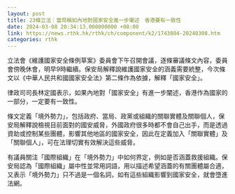 ```yaml
---
layout: post
title: 23條立法｜當局稱如內地對國家安全進一步闡述　香港要有一致性
date: 2024-03-08 20:34:13.000000000 +08:00
link: https://news.rthk.hk/rthk/ch/component/k2/1743804-20240308.htm
categories: rthk
---
```


立法會《維護國家安全條例草案》委員會下午召開會議，逐條審議條文內容，委員會傍晚休會，明早9時繼續。保安局解釋說維護國家安全的涵義需要統整，今次條文以《中華人民共和國國家安全法》第二條作為依據，解釋「國家安全」。

律政司司長林定國表示，如果內地對「國家安全」有進一步闡述，香港作為國家的一部分，一定要有一致性。

條文定義「境外勢力」，包括政府、當局、政黨或組織的關聯實體及關聯個人，保安局解釋說檢視目前面對的國安威脅，外國政府很多時都不會自己出手，而是透過資助或控制某些團體，影響其他地區的國家安全，因此在定義加入「關聯實體」及「關聯個人」，可在法理切實有效解決這些威脅。

有議員關注「國際組織」在「境外勢力」中如何界定，例如是否涵蓋救援組織。保安局認為「國際組織」屬中性並常用詞語，用以描述希望涵蓋的有關團體屬合適，又表示「境外勢力」只不過是一個名詞，如有這些組織影響到國家安全，就會墮進法網。
